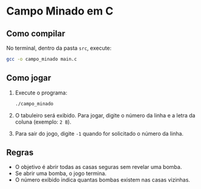 # Campo Minado em C

## Como compilar

No terminal, dentro da pasta `src`, execute:

```sh
gcc -o campo_minado main.c
```

## Como jogar

1. Execute o programa:

   ```sh
   ./campo_minado
   ```

2. O tabuleiro será exibido. Para jogar, digite o número da linha e a letra da coluna (exemplo: `2 B`).

3. Para sair do jogo, digite `-1` quando for solicitado o número da linha.

## Regras

- O objetivo é abrir todas as casas seguras sem revelar uma bomba.
- Se abrir uma bomba, o jogo termina.
- O número exibido indica quantas bombas existem nas casas vizinhas.

